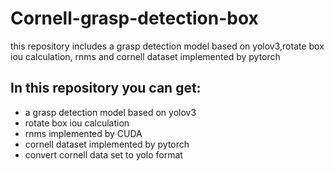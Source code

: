 # Cornell-grasp-detection-box
this repository includes a grasp detection model based on yolov3,rotate box iou calculation, rnms and cornell dataset implemented by pytorch

## In this repository you can get:
- a grasp detection model based on yolov3
- rotate box iou calculation
- rnms implemented by CUDA
- cornell dataset implemented by pytorch
- convert cornell data set to yolo format
